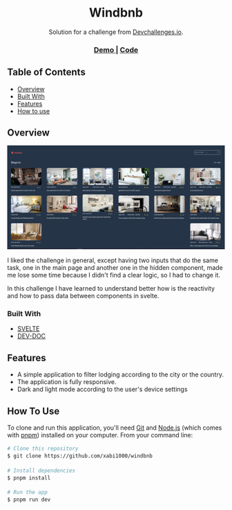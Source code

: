 <!-- Please update value in the {}  -->

<h1 align="center">Windbnb</h1>

<div align="center">
   Solution for a challenge from  <a href="http://devchallenges.io" target="_blank">Devchallenges.io</a>.
</div>

<div align="center">
  <h3>
    <a href="https://windbnb-950fa8.netlify.app/">
      Demo
    </a>
    <span> | </span>
    <a href="https://github.com/xabi1000/windbnb">
      Code
    </a>
  </h3>
</div>

## Table of Contents

- [Overview](#overview)
- [Built With](#built-with)
- [Features](#features)
- [How to use](#how-to-use)

## Overview

![screenshot](./src/assets/screenshot.png)

I liked the challenge in general, except having two inputs that do the same task, one in the main page and another one in the hidden component, made me lose some time because I didn't find a clear logic, so I had to change it.

In this challenge I have learned to understand better how is the reactivity and how to pass data between components in svelte.

### Built With

- [SVELTE](https://svelte.dev/)
- [DEV-DOC](https://devdocs.io/svelte/)

## Features

- A simple application to filter lodging according to the city or the country.
- The application is fully responsive.
- Dark and light mode according to the user's device settings

## How To Use

<!-- Example: -->

To clone and run this application, you'll need [Git](https://git-scm.com) and [Node.js](https://nodejs.org/en/download/) (which comes with [pnpm](https://pnpm.io/)) installed on your computer. From your command line:

```bash
# Clone this repository
$ git clone https://github.com/xabi1000/windbnb

# Install dependencies
$ pnpm install

# Run the app
$ pnpm run dev
```
